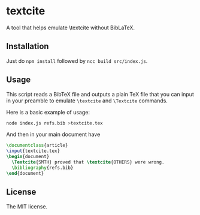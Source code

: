 # textcite
A tool that helps emulate \textcite without BibLaTeX.

## Installation

Just do `npm install` followed by `ncc build src/index.js`.

## Usage

This script reads a BibTeX file and outputs a plain TeX file that you can input in your preamble to emulate `\textcite` and `\Textcite` commands.

Here is a basic example of usage:

```bash
node index.js refs.bib >textcite.tex
```

And then in your main document have

```tex
\documentclass{article}
\input{textcite.tex}
\begin{document}
  \Textcite{SMTH} proved that \textcite{OTHERS} were wrong.
  \bibliography{refs.bib}
\end{document}
```

## License

The MIT license.
